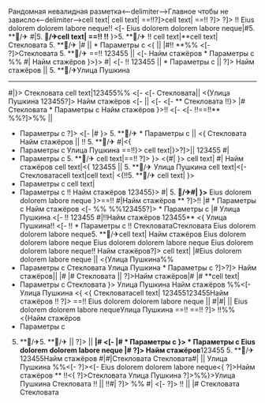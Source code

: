 Рандомная невалидная разметка<--delimiter-->Главное чтобы не зависло<--delimiter-->cell text| cell text| ==!!?]>cell text| ==!! ?]>
?]> !!
Eius dolorem dolorem labore neque!! <[-  Eius dolorem dolorem labore neque|#5. **🏨/✈ #|5. **🏨/✈cell text|
==!! !!**
}>5. **🏨/✈
!!
cell text|**cell text| Стекловата 5. **🏨/✈ |#  ||   * Параметры с 
<{
||  |#!! **%% <[- ?]>Стекловата 5. **🏨/✈
==!!
123455  || <[- 
Найм стажёров  * Параметры с %%
#| Найм стажёров
}>}> #|
<[-  !! 123455  ||    * Параметры с  ||  ?]> Найм стажёров
 ||  5. **🏨/✈Улица Пушкина
****
#|}>
Стекловата
cell text|123455%% <[- <[- Стекловата||  <{Улица Пушкина 123455?]>
Найм стажёров
<[-  ||  <[- <[- ** Стекловата
!!}>
|# Стекловата   * Параметры с Найм стажёров }>!! <[-  <[- !!==!!**
%%?]>%% || 
  * Параметры с  ?]>
<[- |# }> 5. **🏨/✈  * Параметры с  || <{
Стекловата Найм стажёров
 ||  !! 5. **🏨/✈ #|<{
  * Параметры с Улица Пушкина ==!!}>
cell text|}>?]>|| 123455 #|
  * Параметры с  5. **🏨/✈ cell text|==!! ?]> }> <{#|
}> cell text|
#| Найм стажёров cell text|<{
123455
 ||  5. **🏨/✈ Улица Пушкина cell text|<[- 
Стекловатаcell text|cell text| <{!!5. **🏨/✈ cell text| }>
  * Параметры с  cell text|
  * Параметры с  !!
Найм стажёров 123455}> #| 5. **🏨/✈#| }>** Eius dolorem dolorem labore neque }>==!!
#|Найм стажёров
**
?]>!! |#  * Параметры с 
Найм стажёров <[-  %% %%123455?]>   * Параметры с |#
Улица Пушкина <[-  !!
123455 #|!!Найм стажёров
123455** <{ Улица Пушкина!!
<[- 
!!   * Параметры с  !! СтекловатаСтекловата Eius dolorem dolorem labore neque5. **🏨/✈cell text|
Найм стажёров Eius dolorem dolorem labore neque
Eius dolorem dolorem labore neque Eius dolorem dolorem labore neque!! Найм стажёров?]>
cell text| |#Eius dolorem dolorem labore neque || <{Улица Пушкина%%
  * Параметры с 
Стекловата
Улица Пушкина  * Параметры с  ?]>?]> Найм стажёров|| |# |# Стекловата
||  ?]>Найм стажёров|# |# **cell text|
  * Параметры с 
Стекловата
}> Улица Пушкина
Найм стажёров %%<[-  Улица Пушкина <{
<{ Стекловатаcell text| 123455123455Найм стажёров !! ?]> ==!!
Eius dolorem dolorem labore neque
 || 
#|#| ||  Eius dolorem dolorem labore nequeУлица Пушкина
==!! ==!!
?]> !!%%<{Найм стажёров
  * Параметры с 
5. **🏨/✈5. **🏨/✈ ||  ?]>
 || **|#
<[- |#  * Параметры с  }>  * Параметры с  Eius dolorem dolorem labore neque |# ?]>
Найм стажёров**123455 5. **🏨/✈ 123455Найм стажёров
#|#|Стекловата Стекловата#| || 
Улица Пушкина %%<[-  ?]><[- Eius dolorem dolorem labore neque<{
?]>Найм стажёров **
!!<{ ?]>Стекловата Улица Пушкина ?]>%%}>Улица Пушкина Стекловата !! ||  !!#|
?]> %% #| <[-  ?]>
!! ||  |# Стекловата Стекловата
